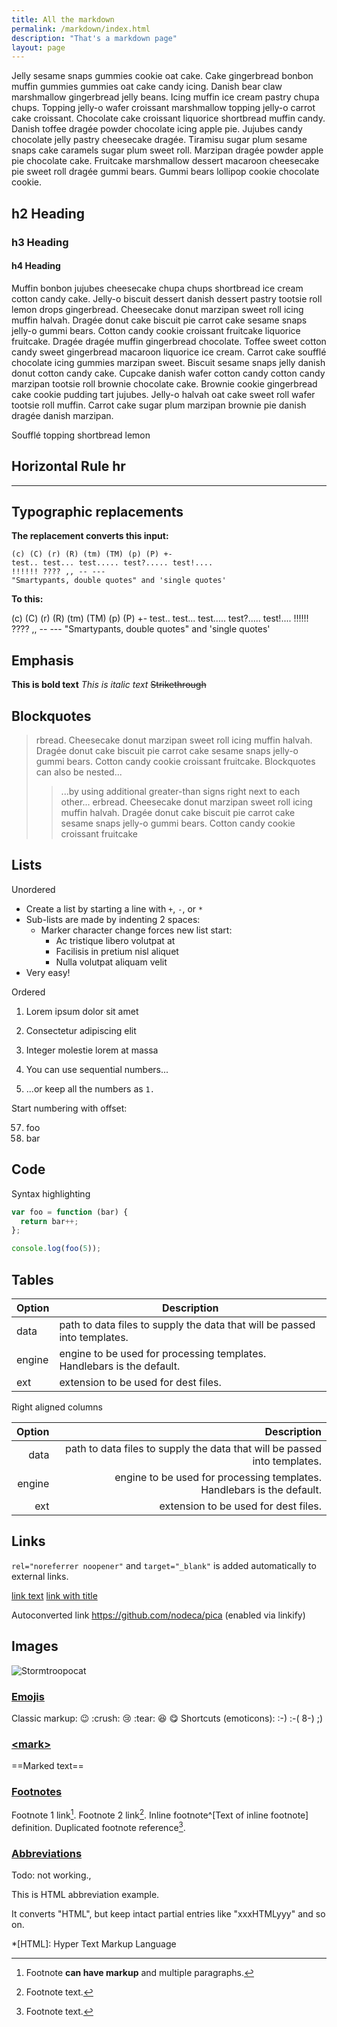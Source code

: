 ```yaml
---
title: All the markdown
permalink: /markdown/index.html
description: "That's a markdown page"
layout: page
---
```


Jelly sesame snaps gummies cookie oat cake. Cake gingerbread bonbon muffin gummies gummies oat cake candy icing. Danish bear claw marshmallow gingerbread jelly beans. Icing muffin ice cream pastry chupa chups. Topping jelly-o wafer croissant marshmallow topping jelly-o carrot cake croissant. Chocolate cake croissant liquorice shortbread muffin candy. Danish toffee dragée powder chocolate icing apple pie. Jujubes candy chocolate jelly pastry cheesecake dragée. Tiramisu sugar plum sesame snaps cake caramels sugar plum sweet roll. Marzipan dragée powder apple pie chocolate cake. Fruitcake marshmallow dessert macaroon cheesecake pie sweet roll dragée gummi bears. Gummi bears lollipop cookie chocolate cookie.

## h2 Heading

### h3 Heading

#### h4 Heading

Muffin bonbon jujubes cheesecake chupa chups shortbread ice cream cotton candy cake. Jelly-o biscuit dessert danish dessert pastry tootsie roll lemon drops gingerbread. Cheesecake donut marzipan sweet roll icing muffin halvah. Dragée donut cake biscuit pie carrot cake sesame snaps jelly-o gummi bears. Cotton candy cookie croissant fruitcake liquorice fruitcake. Dragée dragée muffin gingerbread chocolate. Toffee sweet cotton candy sweet gingerbread macaroon liquorice ice cream. Carrot cake soufflé chocolate icing gummies marzipan sweet. Biscuit sesame snaps jelly danish donut cotton candy cake. Cupcake danish wafer cotton candy cotton candy marzipan tootsie roll brownie chocolate cake. Brownie cookie gingerbread cake cookie pudding tart jujubes. Jelly-o halvah oat cake sweet roll wafer tootsie roll muffin. Carrot cake sugar plum marzipan brownie pie danish dragée danish marzipan.

Soufflé topping shortbread lemon

## Horizontal Rule hr

---

## Typographic replacements

**The replacement converts this input:**

```
(c) (C) (r) (R) (tm) (TM) (p) (P) +-
test.. test... test..... test?..... test!....
!!!!!! ???? ,, -- ---
"Smartypants, double quotes" and 'single quotes'
```

**To this:**

(c) (C) (r) (R) (tm) (TM) (p) (P) +-
test.. test... test..... test?..... test!....
!!!!!! ???? ,, -- ---
"Smartypants, double quotes" and 'single quotes'

## Emphasis

**This is bold text**
_This is italic text_
~~Strikethrough~~

## Blockquotes

> rbread. Cheesecake donut marzipan sweet roll icing muffin halvah. Dragée donut cake biscuit pie carrot cake sesame snaps jelly-o gummi bears. Cotton candy cookie croissant fruitcake.
> Blockquotes can also be nested...
>
> > ...by using additional greater-than signs right next to each other... erbread. Cheesecake donut marzipan sweet roll icing muffin halvah. Dragée donut cake biscuit pie carrot cake sesame snaps jelly-o gummi bears. Cotton candy cookie croissant fruitcake

## Lists

Unordered

- Create a list by starting a line with `+`, `-`, or `*`
- Sub-lists are made by indenting 2 spaces:
  - Marker character change forces new list start:
    - Ac tristique libero volutpat at
    * Facilisis in pretium nisl aliquet
    - Nulla volutpat aliquam velit
- Very easy!

Ordered

1. Lorem ipsum dolor sit amet
2. Consectetur adipiscing elit
3. Integer molestie lorem at massa

4. You can use sequential numbers...
5. ...or keep all the numbers as `1.`

Start numbering with offset:

57. foo
1. bar

## Code

Syntax highlighting

```js
var foo = function (bar) {
  return bar++;
};

console.log(foo(5));
```

## Tables

| Option | Description                                                               |
| ------ | ------------------------------------------------------------------------- |
| data   | path to data files to supply the data that will be passed into templates. |
| engine | engine to be used for processing templates. Handlebars is the default.    |
| ext    | extension to be used for dest files.                                      |

Right aligned columns

| Option |                                                               Description |
| -----: | ------------------------------------------------------------------------: |
|   data | path to data files to supply the data that will be passed into templates. |
| engine |    engine to be used for processing templates. Handlebars is the default. |
|    ext |                                      extension to be used for dest files. |

## Links

`rel="noreferrer noopener"` and `target="_blank"` is added automatically to external links.

[link text](http://dev.nodeca.com)
[link with title](http://nodeca.github.io/pica/demo/ 'title text!')

Autoconverted link https://github.com/nodeca/pica (enabled via linkify)

## Images

![Stormtroopocat](https://octodex.github.com/images/stormtroopocat.jpg 'The Stormtroopocat')

### [Emojis](https://github.com/markdown-it/markdown-it-emoji)

Classic markup: :wink: :crush: :cry: :tear: :laughing: :yum:
Shortcuts (emoticons): :-) :-( 8-) ;)

### [\<mark>](https://github.com/markdown-it/markdown-it-mark)

==Marked text==

### [Footnotes](https://github.com/markdown-it/markdown-it-footnote)

Footnote 1 link[^first].
Footnote 2 link[^second].
Inline footnote^[Text of inline footnote] definition.
Duplicated footnote reference[^second].

[^first]:
    Footnote **can have markup**
    and multiple paragraphs.

[^second]: Footnote text.

### [Abbreviations](https://github.com/markdown-it/markdown-it-abbr)

Todo: not working.,

This is HTML abbreviation example.

It converts "HTML", but keep intact partial entries like "xxxHTMLyyy" and so on.

\*[HTML]: Hyper Text Markup Language
